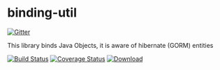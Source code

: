 binding-util
============

[![Gitter](https://badges.gitter.im/Join%20Chat.svg)](https://gitter.im/gextech/binding-util?utm_source=badge&utm_medium=badge&utm_campaign=pr-badge&utm_content=badge)

This library binds Java Objects, it is aware of hibernate (GORM) entities

[![Build Status](https://travis-ci.org/gextech/binding-util.svg?branch=master)](https://travis-ci.org/gextech/binding-util)
[![Coverage Status](https://img.shields.io/coveralls/gextech/binding-util.svg)](https://coveralls.io/r/gextech/binding-util?branch=master)
[ ![Download](https://api.bintray.com/packages/gextech/oss/binding-util/images/download.svg) ](https://bintray.com/gextech/oss/binding-util/_latestVersion)
